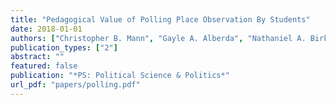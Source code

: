 ```yaml
---
title: "Pedagogical Value of Polling Place Observation By Students"
date: 2018-01-01
authors: ["Christopher B. Mann", "Gayle A. Alberda", "Nathaniel A. Birkhead", "Yu Ouyang", "Chloe Singer", "Charles Stewart III", "Michael C. Herron", "Emily Beaulieu", "Frederick Boehmke", "Joshua Boston", "Francisco Cantu", "Rachael Cobb", "David Darmofal", "Thomas C. Ellington", "Charles J. Finocchiaro", "Michael Gilbert", "Victor Haynes", "Brian Janssen", "David Kimball", "Charles Kromkowski", "Elena Llaudet", "Matthew R. Miles", "David Miller", "Lindsay Nielson", "Costas Panagopoulos", "Andrew Reeves", "Min Hee Seo", "Haley Simmons", "Corwin Smidt", "Robert Stein", "Rachel VanSickle-Ward", "Abby K. Wood", "Julie Wronski"]
publication_types: ["2"]
abstract: ""
featured: false
publication: "*PS: Political Science & Politics*"
url_pdf: "papers/polling.pdf"
---
```


